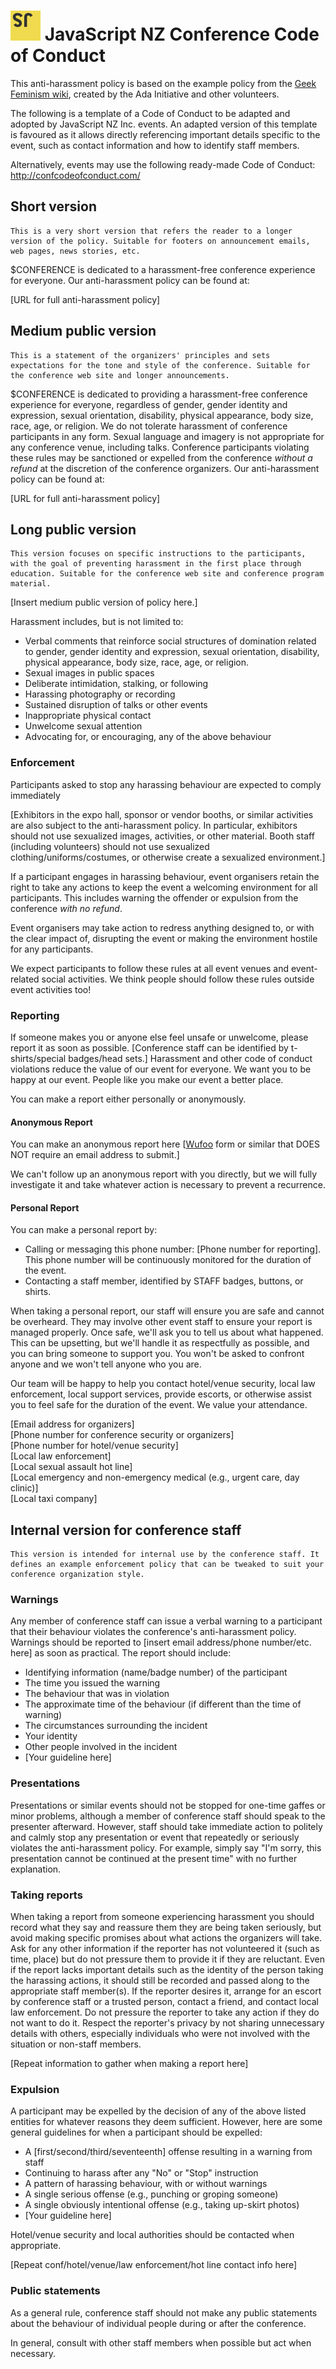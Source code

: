 # ![JavaScript NZ Logo](Logo-48.png) JavaScript NZ Conference Code of Conduct

This anti-harassment policy is based on the example policy from the [Geek Feminism wiki](http://geekfeminism.wikia.com/wiki/Conference_anti-harassment), created by the Ada Initiative and other volunteers.

The following is a template of a Code of Conduct to be adapted and adopted by JavaScript NZ Inc. events. An adapted version of this template is favoured as it allows directly referencing important details specific to the event, such as contact information and how to identify staff members.

Alternatively, events may use the following ready-made Code of Conduct: http://confcodeofconduct.com/


## Short version
    This is a very short version that refers the reader to a longer version of the policy. Suitable for footers on announcement emails, web pages, news stories, etc.

$CONFERENCE is dedicated to a harassment-free conference experience for everyone. Our anti-harassment policy can be found at:

[URL for full anti-harassment policy]

## Medium public version

    This is a statement of the organizers' principles and sets expectations for the tone and style of the conference. Suitable for the conference web site and longer announcements.

$CONFERENCE is dedicated to providing a harassment-free conference experience for everyone, regardless of gender, gender identity and expression, sexual orientation, disability, physical appearance, body size, race, age, or religion. We do not tolerate harassment of conference participants in any form. Sexual language and imagery is not appropriate for any conference venue, including talks. Conference participants violating these rules may be sanctioned or expelled from the conference *without a refund* at the discretion of the conference organizers. Our anti-harassment policy can be found at:

[URL for full anti-harassment policy]

## Long public version

    This version focuses on specific instructions to the participants, with the goal of preventing harassment in the first place through education. Suitable for the conference web site and conference program material.

[Insert medium public version of policy here.]

Harassment includes, but is not limited to:

* Verbal comments that reinforce social structures of domination related to gender, gender identity and expression, sexual orientation, disability, physical appearance, body size, race, age, or religion.
* Sexual images in public spaces
* Deliberate intimidation, stalking, or following
* Harassing photography or recording
* Sustained disruption of talks or other events
* Inappropriate physical contact
* Unwelcome sexual attention
* Advocating for, or encouraging, any of the above behaviour

### Enforcement

Participants asked to stop any harassing behaviour are expected to comply immediately

[Exhibitors in the expo hall, sponsor or vendor booths, or similar activities are also subject to the anti-harassment policy. In particular, exhibitors should not use sexualized images, activities, or other material. Booth staff (including volunteers) should not use sexualized clothing/uniforms/costumes, or otherwise create a sexualized environment.]

If a participant engages in harassing behaviour, event organisers retain the right to take any actions to keep the event a welcoming environment for all participants. This includes warning the offender or expulsion from the conference *with no refund*.

Event organisers may take action to redress anything designed to, or with the clear impact of, disrupting the event or making the environment hostile for any participants.

We expect participants to follow these rules at all event venues and event-related social activities. We think people should follow these rules outside event activities too!

### Reporting

If someone makes you or anyone else feel unsafe or unwelcome, please report it as soon as possible. [Conference staff can be identified by t-shirts/special badges/head sets.] Harassment and other code of conduct violations reduce the value of our event for everyone. We want you to be happy at our event. People like you make our event a better place.

You can make a report either personally or anonymously.

#### Anonymous Report

You can make an anonymous report here [[Wufoo](http://www.wufoo.com/) form or similar that DOES NOT require an email address to submit.]

We can't follow up an anonymous report with you directly, but we will fully investigate it and take whatever action is necessary to prevent a recurrence.

#### Personal Report

You can make a personal report by:

* Calling or messaging this phone number: [Phone number for reporting]. This phone number will be continuously monitored for the duration of the event.
* Contacting a staff member, identified by STAFF badges, buttons, or shirts.

When taking a personal report, our staff will ensure you are safe and cannot be overheard. They may involve other event staff to ensure your report is managed properly. Once safe, we'll ask you to tell us about what happened. This can be upsetting, but we'll handle it as respectfully as possible, and you can bring someone to support you. You won't be asked to confront anyone and we won't tell anyone who you are.

Our team will be happy to help you contact hotel/venue security, local law enforcement, local support services, provide escorts, or otherwise assist you to feel safe for the duration of the event. We value your attendance.

[Email address for organizers]   
[Phone number for conference security or organizers]   
[Phone number for hotel/venue security]   
[Local law enforcement]   
[Local sexual assault hot line]   
[Local emergency and non-emergency medical (e.g., urgent care, day clinic)]   
[Local taxi company]   


## Internal version for conference staff

    This version is intended for internal use by the conference staff. It defines an example enforcement policy that can be tweaked to suit your conference organization style.

### Warnings

Any member of conference staff can issue a verbal warning to a participant that their behaviour violates the conference's anti-harassment policy. Warnings should be reported to [insert email address/phone number/etc. here] as soon as practical. The report should include:

* Identifying information (name/badge number) of the participant
* The time you issued the warning
* The behaviour that was in violation
* The approximate time of the behaviour (if different than the time of warning)
* The circumstances surrounding the incident
* Your identity
* Other people involved in the incident
* [Your guideline here]

### Presentations

Presentations or similar events should not be stopped for one-time gaffes or minor problems, although a member of conference staff should speak to the presenter afterward. However, staff should take immediate action to politely and calmly stop any presentation or event that repeatedly or seriously violates the anti-harassment policy. For example, simply say "I'm sorry, this presentation cannot be continued at the present time" with no further explanation.

### Taking reports

When taking a report from someone experiencing harassment you should record what they say and reassure them they are being taken seriously, but avoid making specific promises about what actions the organizers will take. Ask for any other information if the reporter has not volunteered it (such as time, place) but do not pressure them to provide it if they are reluctant. Even if the report lacks important details such as the identity of the person taking the harassing actions, it should still be recorded and passed along to the appropriate staff member(s). If the reporter desires it, arrange for an escort by conference staff or a trusted person, contact a friend, and contact local law enforcement. Do not pressure the reporter to take any action if they do not want to do it. Respect the reporter's privacy by not sharing unnecessary details with others, especially individuals who were not involved with the situation or non-staff members.

[Repeat information to gather when making a report here]

### Expulsion

A participant may be expelled by the decision of any of the above listed entities for whatever reasons they deem sufficient. However, here are some general guidelines for when a participant should be expelled:

* A [first/second/third/seventeenth] offense resulting in a warning from staff
* Continuing to harass after any "No" or "Stop" instruction
* A pattern of harassing behaviour, with or without warnings
* A single serious offense (e.g., punching or groping someone)
* A single obviously intentional offense (e.g., taking up-skirt photos)
* [Your guideline here]

Hotel/venue security and local authorities should be contacted when appropriate.

[Repeat conf/hotel/venue/law enforcement/hot line contact info here]

### Public statements

As a general rule, conference staff should not make any public statements about the behaviour of individual people during or after the conference.

In general, consult with other staff members when possible but act when necessary.
